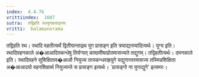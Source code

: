 ```yaml
---
index:  4.4.76
vrittiindex:  1607
sutra:  तद्विहति रथयुगप्रासङ्गम्
vritti:  balamanorama 
---
```


तद्विहति रथ। रथादि वहतीत्यर्थे द्वितीयान्ताद्रथ युग प्रासङ्ग इति त्रयाद्यत्स्यादित्यर्थः। युग्य इति। रथादिवहनकाले अ�आआदिस्कन्धेषु तिर्यग्यत् काष्ठमीषत्प्रोतमासज्यते तद्युगम्। तद्विहतीत्यर्थः। दमनकाले इति। रथादिवहने सुशिक्षिताव�आऔ नियुज्य तत्स्कन्धवाह्रयुगे यद्युगान्तरमासज्य तस्मिन्नशिक्षिता अ�आआदयो वहनशिक्षार्थ नियुज्यन्ते स प्रासङ्ग इत्यर्थः। `प्रासङ्गो ना युगाद्युगे' इत्यमरः।

